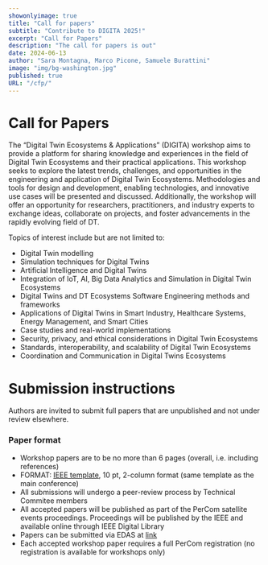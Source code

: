 ```yaml
---
showonlyimage: true
title: "Call for papers"
subtitle: "Contribute to DIGITA 2025!"
excerpt: "Call for Papers"
description: "The call for papers is out"
date: 2024-06-13
author: "Sara Montagna, Marco Picone, Samuele Burattini"
image: "img/bg-washington.jpg"
published: true
URL: "/cfp/"
---
```


# Call for Papers
The “Digital Twin Ecosystems & Applications” (DIGITA) workshop aims to provide a platform for sharing
knowledge and experiences in the field of Digital Twin Ecosystems and their practical applications. This workshop
seeks to explore the latest trends, challenges, and opportunities in the engineering and application of Digital Twin
Ecosystems. Methodologies and tools for design and development, enabling technologies, and innovative use cases
will be presented and discussed. Additionally, the workshop will offer an opportunity for researchers, practitioners,
and industry experts to exchange ideas, collaborate on projects, and foster advancements in the rapidly evolving
field of DT.

Topics of interest include but are not limited to:

* Digital Twin modelling 
* Simulation techniques for Digital Twins
* Artificial Intelligence and Digital Twins
* Integration of IoT, AI, Big Data Analytics and Simulation in Digital Twin Ecosystems
* Digital Twins and DT Ecosystems Software Engineering methods and frameworks
* Applications of Digital Twins in Smart Industry, Healthcare Systems, Energy Management, and Smart Cities
* Case studies and real-world implementations
* Security, privacy, and ethical considerations in Digital Twin Ecosystems
* Standards, interoperability, and scalability of Digital Twin Ecosystems
* Coordination and Communication in Digital Twins Ecosystems



# Submission instructions

Authors are invited to submit full papers that are unpublished and not under review elsewhere. 

### Paper format

* Workshop papers are to be no more than 6 pages (overall, i.e. including references)
* FORMAT: [IEEE template](https://www.ieee.org/conferences/publishing/templates.html), 10 pt, 2-column format (same template as the main conference)
* All submissions will undergo a peer-review process by Technical Commitee members
* All accepted papers will be published as part of the PerCom satellite events proceedings. Proceedings will be published by the IEEE and available online through IEEE Digital Library 
* Papers can be submitted via EDAS at [link](www.example.com)
* Each accepted workshop paper requires a full PerCom registration (no registration is available for workshops only)